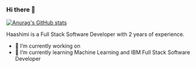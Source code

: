### Hi there 👋

[![Anurag's GitHub stats](https://github-readme-stats.vercel.app/api?username=Haashimi)](https://github.com/anuraghazra/github-readme-stats)
 

Haashimi is a Full Stack Software Developer with 2 years of experience. 
- 🔭 I’m currently working on
- 🌱 I’m currently learning Machine Learning and 
IBM Full Stack Software Developer


